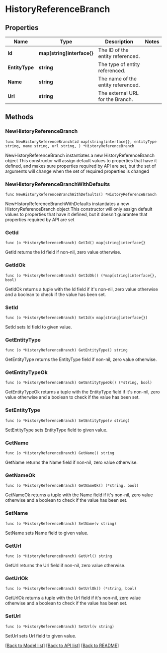 # HistoryReferenceBranch

## Properties

Name | Type | Description | Notes
------------ | ------------- | ------------- | -------------
**Id** | **map[string]interface{}** | The ID of the entity referenced. | 
**EntityType** | **string** | The type of entity referenced. | 
**Name** | **string** | The name of the entity referenced. | 
**Url** | **string** | The external URL for the Branch. | 

## Methods

### NewHistoryReferenceBranch

`func NewHistoryReferenceBranch(id map[string]interface{}, entityType string, name string, url string, ) *HistoryReferenceBranch`

NewHistoryReferenceBranch instantiates a new HistoryReferenceBranch object
This constructor will assign default values to properties that have it defined,
and makes sure properties required by API are set, but the set of arguments
will change when the set of required properties is changed

### NewHistoryReferenceBranchWithDefaults

`func NewHistoryReferenceBranchWithDefaults() *HistoryReferenceBranch`

NewHistoryReferenceBranchWithDefaults instantiates a new HistoryReferenceBranch object
This constructor will only assign default values to properties that have it defined,
but it doesn't guarantee that properties required by API are set

### GetId

`func (o *HistoryReferenceBranch) GetId() map[string]interface{}`

GetId returns the Id field if non-nil, zero value otherwise.

### GetIdOk

`func (o *HistoryReferenceBranch) GetIdOk() (*map[string]interface{}, bool)`

GetIdOk returns a tuple with the Id field if it's non-nil, zero value otherwise
and a boolean to check if the value has been set.

### SetId

`func (o *HistoryReferenceBranch) SetId(v map[string]interface{})`

SetId sets Id field to given value.


### GetEntityType

`func (o *HistoryReferenceBranch) GetEntityType() string`

GetEntityType returns the EntityType field if non-nil, zero value otherwise.

### GetEntityTypeOk

`func (o *HistoryReferenceBranch) GetEntityTypeOk() (*string, bool)`

GetEntityTypeOk returns a tuple with the EntityType field if it's non-nil, zero value otherwise
and a boolean to check if the value has been set.

### SetEntityType

`func (o *HistoryReferenceBranch) SetEntityType(v string)`

SetEntityType sets EntityType field to given value.


### GetName

`func (o *HistoryReferenceBranch) GetName() string`

GetName returns the Name field if non-nil, zero value otherwise.

### GetNameOk

`func (o *HistoryReferenceBranch) GetNameOk() (*string, bool)`

GetNameOk returns a tuple with the Name field if it's non-nil, zero value otherwise
and a boolean to check if the value has been set.

### SetName

`func (o *HistoryReferenceBranch) SetName(v string)`

SetName sets Name field to given value.


### GetUrl

`func (o *HistoryReferenceBranch) GetUrl() string`

GetUrl returns the Url field if non-nil, zero value otherwise.

### GetUrlOk

`func (o *HistoryReferenceBranch) GetUrlOk() (*string, bool)`

GetUrlOk returns a tuple with the Url field if it's non-nil, zero value otherwise
and a boolean to check if the value has been set.

### SetUrl

`func (o *HistoryReferenceBranch) SetUrl(v string)`

SetUrl sets Url field to given value.



[[Back to Model list]](../README.md#documentation-for-models) [[Back to API list]](../README.md#documentation-for-api-endpoints) [[Back to README]](../README.md)


